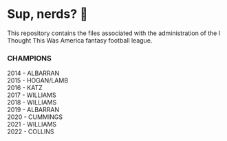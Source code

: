 # Sup, nerds? 👋

This repository contains the files associated with the administration of the I Thought This Was America fantasy football league.

### CHAMPIONS  
2014 - ALBARRAN  
2015 - HOGAN/LAMB  
2016 - KATZ  
2017 - WILLIAMS  
2018 - WILLIAMS  
2019 - ALBARRAN  
2020 - CUMMINGS  
2021 - WILLIAMS  
2022 - COLLINS  
